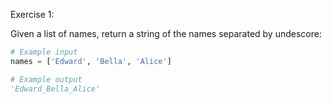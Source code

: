 

Exercise 1:

Given a list of names, return a string of the names separated by undescore:

```python
# Example input
names = ['Edward', 'Bella', 'Alice']

# Example output
'Edward_Bella_Alice'
```

